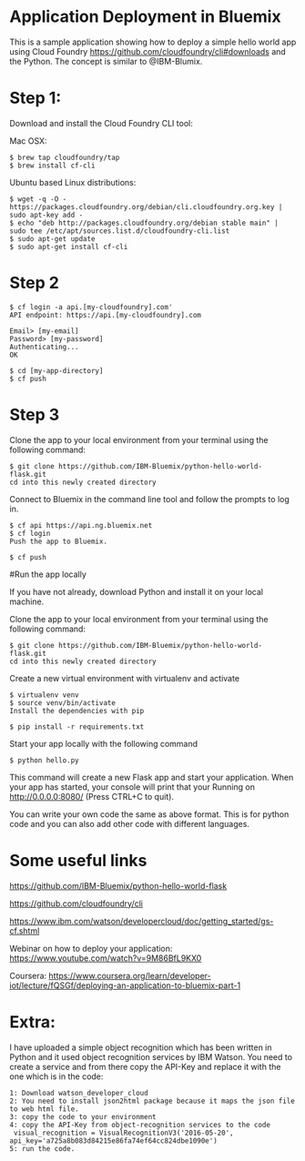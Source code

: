 # Application Deployment in Bluemix
This is a sample application showing how to deploy a simple hello world app using Cloud Foundry https://github.com/cloudfoundry/cli#downloads and the Python. The concept is similar to @IBM-Blumix.

# Step 1:
Download and install the Cloud Foundry CLI tool:

Mac OSX:

	$ brew tap cloudfoundry/tap
	$ brew install cf-cli
Ubuntu based Linux distributions:

	$ wget -q -O - https://packages.cloudfoundry.org/debian/cli.cloudfoundry.org.key | sudo apt-key add -
	$ echo "deb http://packages.cloudfoundry.org/debian stable main" | sudo tee /etc/apt/sources.list.d/cloudfoundry-cli.list
	$ sudo apt-get update
	$ sudo apt-get install cf-cli
# Step 2
    $ cf login -a api.[my-cloudfoundry].com'
    API endpoint: https://api.[my-cloudfoundry].com
	
    Email> [my-email]
    Password> [my-password]
    Authenticating...
    OK
	
	$ cd [my-app-directory]
  	$ cf push
# Step 3

Clone the app to your local environment from your terminal using the following command:

	$ git clone https://github.com/IBM-Bluemix/python-hello-world-flask.git
	cd into this newly created directory

Connect to Bluemix in the command line tool and follow the prompts to log in.

	$ cf api https://api.ng.bluemix.net
	$ cf login
	Push the app to Bluemix.

	$ cf push

#Run the app locally

If you have not already, download Python and install it on your local machine. 

Clone the app to your local environment from your terminal using the following command:

	$ git clone https://github.com/IBM-Bluemix/python-hello-world-flask.git
	cd into this newly created directory

Create a new virtual environment with virtualenv and activate

	$ virtualenv venv
	$ source venv/bin/activate
	Install the dependencies with pip

	$ pip install -r requirements.txt
Start your app locally with the following command

	$ python hello.py
This command will create a new Flask app and start your application. 
When your app has started, your console will print that your Running on http://0.0.0.0:8080/ (Press CTRL+C to quit).

You can write your own code the same as above format. This is for python code and you can also add other code with different languages.

# Some useful links

https://github.com/IBM-Bluemix/python-hello-world-flask 
	
https://github.com/cloudfoundry/cli 
	
https://www.ibm.com/watson/developercloud/doc/getting_started/gs-cf.shtml

Webinar on how to deploy your application: https://www.youtube.com/watch?v=9M86BfL9KX0

Coursera: https://www.coursera.org/learn/developer-iot/lecture/fQSGf/deploying-an-application-to-bluemix-part-1

# Extra:

I have uploaded a simple object recognition which has been written in Python and it used object recognition services by IBM Watson. You need to create a service and from there copy the API-Key and replace it with the one which is in the code:
	
	1: Download watson_developer_cloud
	2: You need to install json2html package because it maps the json file to web html file.
	3: copy the code to your environment
	4: copy the API-Key from object-recognition services to the code
	 visual_recognition = VisualRecognitionV3('2016-05-20', api_key='a725a8b083d84215e86fa74ef64cc824dbe1090e')
	5: run the code.
